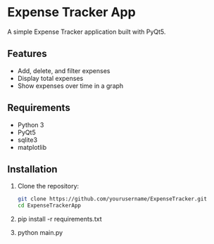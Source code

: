 # Expense Tracker App

A simple Expense Tracker application built with PyQt5.

## Features

- Add, delete, and filter expenses
- Display total expenses
- Show expenses over time in a graph

## Requirements

- Python 3
- PyQt5
- sqlite3
- matplotlib

## Installation

1. Clone the repository:

   ```sh
   git clone https://github.com/yourusername/ExpenseTracker.git
   cd ExpenseTrackerApp

2. pip install -r requirements.txt

3. python main.py
